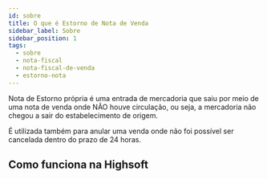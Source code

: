```yaml
---
id: sobre
title: O que é Estorno de Nota de Venda
sidebar_label: Sobre
sidebar_position: 1
tags:
  - sobre
  - nota-fiscal
  - nota-fiscal-de-venda
  - estorno-nota
---
```


Nota de Estorno própria é uma entrada de mercadoria que saiu por meio de uma nota de venda onde NÃO houve circulação, ou seja, a mercadoria não chegou a sair do estabelecimento de origem.

É utilizada também para anular uma venda onde não foi possível ser cancelada dentro do prazo de 24 horas.

## Como funciona na Highsoft
